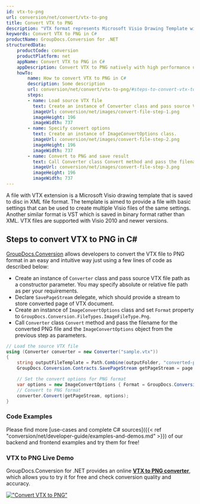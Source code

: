 ```yaml
---
id: vtx-to-png
url: conversion/net/convert/vtx-to-png
title: Convert VTX to PNG
description: "VTX format represents Microsoft Visio Drawing Template with .vtx extension. Learn how to convert VTX to PNG file programmatically in C# language using GroupDocs.Conversion for .NET library."
keywords: Convert VTX to PNG in C#
productName: GroupDocs.Conversion for .NET
structuredData:
    productCode: conversion
    productPlatform: net
    appName: Convert VTX to PNG in C#
    appDescription: Convert VTX to PNG natively with high performance using C# language and server side GroupDocs.Conversion for .NET APIs, without the use of any software like Microsoft or Open Office.
    howTo:
        name: How to convert VTX to PNG in C# 
        description: Some description
        url: conversion/net/convert/vtx-to-png/#steps-to-convert-vtx-to-png-in-c
        steps:
        - name: Load source VTX file 
          text: Create an instance of Converter class and pass source VTX file path as a constructor parameter. You may specify absolute or relative file path as per your requirements. 
          imageUrl: conversion/net/images/convert-file-step-1.png
          imageHeight: 196
          imageWidth: 737
        - name: Specify convert options 
          text: Create an instance of ImageConvertOptions class.
          imageUrl: conversion/net/images/convert-file-step-2.png
          imageHeight: 196
          imageWidth: 737
        - name: Convert to PNG and save result 
          text: Call Converter class Convert method and pass the filename for the converted HTML file and the ImageConvertOptions object from the previous step as parameters.
          imageUrl: conversion/net/images/convert-file-step-3.png
          imageHeight: 196
          imageWidth: 737
---
```


A file with VTX extension is a Microsoft Visio drawing template that is saved to disc in XML file format. The template is aimed to provide a file with basic settings that can be used to create multiple Visio files of the same settings. Another similar format is VST which is saved in binary format rather than XML. VTX files are supported with Visio 2010 and newer versions.

## Steps to convert VTX to PNG in C#

[GroupDocs.Conversion](https://products.groupdocs.com/conversion/net) allows developers to convert the VTX file to PNG format in an easy and intuitive way just using a few lines of code as described below:

* Create an instance of `Converter` class and pass source VTX file path as a constructor parameter. You may specify absolute or relative file path as per your requirements. 
* Declare `SavePageStream` delegate, which should provide a stream to store converted page of VTX document.
* Create an instance of `ImageConvertOptions` class and set `Format` property to `GroupDocs.Conversion.FileTypes.ImageFileType.Png`.
* Call `Converter` class `Convert` method and pass the filename for the converted PNG file and the `ImageConvertOptions` object from the previous step as parameters.

```csharp
// Load the source VTX file
using (Converter converter = new Converter("sample.vtx"))
{
    string outputFileTemplate = Path.Combine(outputFolder, "converted-page-{0}.png");
    GroupDocs.Conversion.Contracts.SavePageStream getPageStream = page => new FileStream(string.Format(outputFileTemplate, page), FileMode.Create);

    // Set the convert options for PNG format
    var options = new ImageConvertOptions { Format = GroupDocs.Conversion.FileTypes.ImageFileType.Png };   
    // Convert to PNG format
    converter.Convert(getPageStream, options);
}
```

### Code Examples

Please find more [use-cases and complete C# sources]({{< ref "conversion/net/developer-guide/examples-and-demos.md" >}}) of our backend and frontend examples and try them for free!

### VTX to PNG Live Demo

GroupDocs.Conversion for .NET provides an online [**VTX to PNG converter**](https://products.groupdocs.app/conversion/vtx-to-png), which allows you to try it for free and check conversion quality and accuracy.

[!["Convert VTX to PNG"](conversion/net/images/convert-to-png/convert-vtx-to-png.png)](https://products.groupdocs.app/conversion/vtx-to-png)